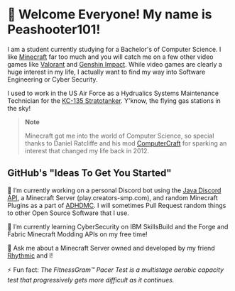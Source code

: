 # 👋 Welcome Everyone! My name is Peashooter101!

I am a student currently studying for a Bachelor's of Computer Science. I like [Minecraft](https://www.minecraft.net/en-us) far too much and you will catch me on a few other video games like [Valorant](https://playvalorant.com/en-us/) and [Genshin Impact](https://genshin.hoyoverse.com/en/). While video games are clearly a huge interest in my life, I actually want to find my way into Software Engineering or Cyber Security.

I used to work in the US Air Force as a Hydrualics Systems Maintenance Technician for the [KC-135 Stratotanker](https://www.af.mil/About-Us/Fact-Sheets/Display/Article/1529736/kc-135-stratotanker/). Y'know, the flying gas stations in the sky!

> **Note**
> 
> Minecraft got me into the world of Computer Science, so special thanks to Daniel Ratcliffe and his mod [ComputerCraft](https://en.wikipedia.org/wiki/ComputerCraft) for sparking an interest that changed my life back in 2012.

## GitHub's "Ideas To Get You Started"

🔭 I’m currently working on a personal Discord bot using the [Java Discord API](https://jda.wiki/), a Minecraft Server (play.creators-smp.com), and random Minecraft Plugins as a part of [ADHDMC](https://github.com/ADHDMC). I will sometimes Pull Request random things to other Open Source Software that I use.

🌱 I’m currently learning CyberSecurity on IBM SkillsBuild and the Forge and Fabric Minecraft Modding APIs on my free time!

💬 Ask me about a Minecraft Server owned and developed by my friend [Rhythmic](https://github.com/RhythmicSys) and I!

⚡ Fun fact: *The FitnessGram™ Pacer Test is a multistage aerobic capacity test that progressively gets more difficult as it continues.*

<!--
**Peashooter101/Peashooter101** is a ✨ _special_ ✨ repository because its `README.md` (this file) appears on your GitHub profile.

Here are some ideas to get you started:

- 🔭 I’m currently working on ...
- 🌱 I’m currently learning ...
- 👯 I’m looking to collaborate on ...
- 🤔 I’m looking for help with ...
- 💬 Ask me about ...
- 📫 How to reach me: ...
- 😄 Pronouns: ...
- ⚡ Fun fact: ...
-->
